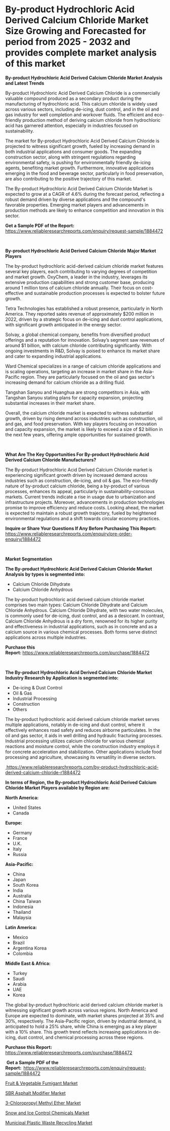 <p><h1>By-product Hydrochloric Acid Derived Calcium Chloride Market Size Growing and Forecasted for period from 2025 - 2032 and provides complete market analysis of this market</h1></p><p><strong>By-product Hydrochloric Acid Derived Calcium Chloride Market Analysis and Latest Trends</strong></p>
<p><p>By-product Hydrochloric Acid Derived Calcium Chloride is a commercially valuable compound produced as a secondary product during the manufacturing of hydrochloric acid. This calcium chloride is widely used across various sectors, including de-icing, dust control, and in the oil and gas industry for well completion and workover fluids. The efficient and eco-friendly production method of deriving calcium chloride from hydrochloric acid has garnered attention, especially in industries focused on sustainability.</p><p>The market for By-product Hydrochloric Acid Derived Calcium Chloride is projected to witness significant growth, fueled by increasing demand in both industrial applications and consumer goods. The expanding construction sector, along with stringent regulations regarding environmental safety, is pushing for environmentally friendly de-icing agents, benefiting market growth. Furthermore, innovative applications emerging in the food and beverage sector, particularly in food preservation, are also contributing to the positive trajectory of this market.</p><p>The By-product Hydrochloric Acid Derived Calcium Chloride Market is expected to grow at a CAGR of 4.6% during the forecast period, reflecting a robust demand driven by diverse applications and the compound's favorable properties. Emerging market players and advancements in production methods are likely to enhance competition and innovation in this sector.</p></p>
<p><strong>Get a Sample PDF of the Report:&nbsp;</strong> <a href="https://www.reliableresearchreports.com/enquiry/request-sample/1884472?utm_campaign=10&utm_medium=2&utm_source=Github&utm_content=ia&utm_term=04022025&utm_id=by-product-hydrochloric-acid-derived-calcium-chloride">https://www.reliableresearchreports.com/enquiry/request-sample/1884472</a></p>
<p>&nbsp;</p>
<p><strong>By-product Hydrochloric Acid Derived Calcium Chloride Major Market Players</strong></p>
<p><p>The by-product hydrochloric acid-derived calcium chloride market features several key players, each contributing to varying degrees of competition and market growth. OxyChem, a leader in the industry, leverages its extensive production capabilities and strong customer base, producing around 1 million tons of calcium chloride annually. Their focus on cost-effective and sustainable production processes is expected to bolster future growth.</p><p>Tetra Technologies has established a robust presence, particularly in North America. They reported sales revenue of approximately $200 million in 2022, driven by a strategic focus on de-icing and dust control applications, with significant growth anticipated in the energy sector.</p><p>Solvay, a global chemical company, benefits from diversified product offerings and a reputation for innovation. Solvay’s segment saw revenues of around $1 billion, with calcium chloride contributing significantly. With ongoing investments in R&D, Solvay is poised to enhance its market share and cater to expanding industrial applications.</p><p>Ward Chemical specializes in a range of calcium chloride applications and is scaling operations, targeting an increase in market share in the Asia-Pacific region. They are particularly focused on the oil and gas sector's increasing demand for calcium chloride as a drilling fluid.</p><p>Tangshan Sanyou and Huanghua are strong competitors in Asia, with Tangshan Sanyou stating plans for capacity expansion, projecting substantial increases in their market share. </p><p>Overall, the calcium chloride market is expected to witness substantial growth, driven by rising demand across industries such as construction, oil and gas, and food preservation. With key players focusing on innovation and capacity expansion, the market is likely to exceed a size of $2 billion in the next few years, offering ample opportunities for sustained growth.</p></p>
<p>&nbsp;</p>
<p><strong>What Are The Key Opportunities For By-product Hydrochloric Acid Derived Calcium Chloride Manufacturers?</strong></p>
<p><p>The By-product Hydrochloric Acid Derived Calcium Chloride market is experiencing significant growth driven by increased demand across industries such as construction, de-icing, and oil & gas. The eco-friendly nature of by-product calcium chloride, being a by-product of various processes, enhances its appeal, particularly in sustainability-conscious markets. Current trends indicate a rise in usage due to urbanization and infrastructure projects. Moreover, advancements in production technologies promise to improve efficiency and reduce costs. Looking ahead, the market is expected to maintain a robust growth trajectory, fueled by heightened environmental regulations and a shift towards circular economy practices.</p></p>
<p><strong>Inquire or Share Your Questions If Any Before Purchasing This Report:</strong> <a href="https://www.reliableresearchreports.com/enquiry/pre-order-enquiry/1884472?utm_campaign=10&utm_medium=2&utm_source=Github&utm_content=ia&utm_term=04022025&utm_id=by-product-hydrochloric-acid-derived-calcium-chloride">https://www.reliableresearchreports.com/enquiry/pre-order-enquiry/1884472</a></p>
<p>&nbsp;</p>
<p><strong>Market Segmentation</strong></p>
<p><strong>The By-product Hydrochloric Acid Derived Calcium Chloride Market Analysis by types is segmented into:</strong></p>
<p><ul><li>Calcium Chloride Dihydrate</li><li>Calcium Chloride Anhydrous</li></ul></p>
<p><p>The by-product hydrochloric acid derived calcium chloride market comprises two main types: Calcium Chloride Dihydrate and Calcium Chloride Anhydrous. Calcium Chloride Dihydrate, with two water molecules, is commonly used for de-icing, dust control, and as a desiccant. In contrast, Calcium Chloride Anhydrous is a dry form, renowned for its higher purity and effectiveness in industrial applications, such as in concrete and as a calcium source in various chemical processes. Both forms serve distinct applications across multiple industries.</p></p>
<p><strong>Purchase this Report:&nbsp;</strong><a href="https://www.reliableresearchreports.com/purchase/1884472?utm_campaign=10&utm_medium=2&utm_source=Github&utm_content=ia&utm_term=04022025&utm_id=by-product-hydrochloric-acid-derived-calcium-chloride">https://www.reliableresearchreports.com/purchase/1884472</a></p>
<p>&nbsp;</p>
<p><strong>The By-product Hydrochloric Acid Derived Calcium Chloride Market Industry Research by Application is segmented into:</strong></p>
<p><ul><li>De-icing & Dust Control</li><li>Oil & Gas</li><li>Industrial Processing</li><li>Construction</li><li>Others</li></ul></p>
<p><p>The by-product hydrochloric acid derived calcium chloride market serves multiple applications, notably in de-icing and dust control, where it effectively enhances road safety and reduces airborne particulates. In the oil and gas sector, it aids in well drilling and hydraulic fracturing processes. Industrial processing utilizes calcium chloride for various chemical reactions and moisture control, while the construction industry employs it for concrete acceleration and stabilization. Other applications include food processing and agriculture, showcasing its versatility in diverse sectors.</p></p>
<p><a href="https://www.reliableresearchreports.com/by-product-hydrochloric-acid-derived-calcium-chloride-r1884472?utm_campaign=10&utm_medium=2&utm_source=Github&utm_content=ia&utm_term=04022025&utm_id=by-product-hydrochloric-acid-derived-calcium-chloride">&nbsp;https://www.reliableresearchreports.com/by-product-hydrochloric-acid-derived-calcium-chloride-r1884472</a></p>
<p><strong>In terms of Region, the By-product Hydrochloric Acid Derived Calcium Chloride Market Players available by Region are:</strong></p>
<p>
    <p> <strong> North America: </strong>
        <ul>
            <li>United States</li>
            <li>Canada</li>
        </ul>
        </p> 
    <p> <strong> Europe: </strong>
        <ul>
            <li>Germany</li>
            <li>France</li>
            <li>U.K.</li>
            <li>Italy</li>
            <li>Russia</li>
        </ul>
        </p> 
    <p> <strong> Asia-Pacific: </strong>
        <ul>
            <li>China</li>
            <li>Japan</li>
            <li>South Korea</li>
            <li>India</li>
            <li>Australia</li>
            <li>China Taiwan</li>
            <li>Indonesia</li>
            <li>Thailand</li>
            <li>Malaysia</li>
        </ul>
        </p> 
    <p> <strong> Latin America: </strong>
        <ul>
            <li>Mexico</li>
            <li>Brazil</li>
            <li>Argentina Korea</li>
            <li>Colombia</li>
        </ul>
        </p> 
    <p> <strong> Middle East & Africa: </strong>
        <ul>
            <li>Turkey</li>
            <li>Saudi</li>
            <li>Arabia</li>
            <li>UAE</li>
            <li>Korea</li>
        </ul>
    </p>
    </p>
<p><p>The global by-product hydrochloric acid derived calcium chloride market is witnessing significant growth across various regions. North America and Europe are expected to dominate, with market shares projected at 35% and 30%, respectively. The Asia-Pacific region, driven by industrial demand, is anticipated to hold a 25% share, while China is emerging as a key player with a 10% share. This growth trend reflects increasing applications in de-icing, dust control, and chemical processing across these regions.</p></p>
<p><strong>Purchase this Report: </strong><a href="https://www.reliableresearchreports.com/purchase/1884472?utm_campaign=10&utm_medium=2&utm_source=Github&utm_content=ia&utm_term=04022025&utm_id=by-product-hydrochloric-acid-derived-calcium-chloride">https://www.reliableresearchreports.com/purchase/1884472</a></p>
<p>&nbsp;<strong>Get a Sample PDF of the Report:&nbsp;&nbsp;</strong><a href="https://www.reliableresearchreports.com/enquiry/request-sample/1884472?utm_campaign=10&utm_medium=2&utm_source=Github&utm_content=ia&utm_term=04022025&utm_id=by-product-hydrochloric-acid-derived-calcium-chloride">https://www.reliableresearchreports.com/enquiry/request-sample/1884472</a></p>
<p><strong></strong></p>
<p><p><a href="https://github.com/domoniqueluoma76/Market-Research-Report-List-1/blob/main/fruit-vegetable-fumigant-market.md?utm_campaign=10&utm_medium=2&utm_source=Github&utm_content=ia&utm_term=04022025&utm_id=by-product-hydrochloric-acid-derived-calcium-chloride">Fruit & Vegetable Fumigant Market</a></p><p><a href="https://github.com/waverlyam689/Market-Research-Report-List-1/blob/main/sbr-asphalt-modifier-market.md?utm_campaign=10&utm_medium=2&utm_source=Github&utm_content=ia&utm_term=04022025&utm_id=by-product-hydrochloric-acid-derived-calcium-chloride">SBR Asphalt Modifier Market</a></p><p><a href="https://github.com/millionkaryn68/Market-Research-Report-List-1/blob/main/3-chloropropyl-methyl-ether-market.md?utm_campaign=10&utm_medium=2&utm_source=Github&utm_content=ia&utm_term=04022025&utm_id=by-product-hydrochloric-acid-derived-calcium-chloride">3-Chloropropyl Methyl Ether Market</a></p><p><a href="https://github.com/leopardmicheal7019/Market-Research-Report-List-1/blob/main/snow-and-ice-control-chemicals-market.md?utm_campaign=10&utm_medium=2&utm_source=Github&utm_content=ia&utm_term=04022025&utm_id=by-product-hydrochloric-acid-derived-calcium-chloride">Snow and Ice Control Chemicals Market</a></p><p><a href="https://github.com/barnickclara79/Market-Research-Report-List-1/blob/main/municipal-plastic-waste-recycling-market.md?utm_campaign=10&utm_medium=2&utm_source=Github&utm_content=ia&utm_term=04022025&utm_id=by-product-hydrochloric-acid-derived-calcium-chloride">Municipal Plastic Waste Recycling Market</a></p></p>